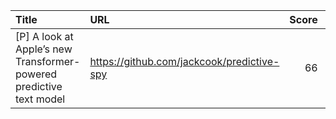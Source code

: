 | Title                                                               | URL                                        |   Score | Date                |
|:--------------------------------------------------------------------|:-------------------------------------------|--------:|:--------------------|
| [P] A look at Apple’s new Transformer-powered predictive text model | https://github.com/jackcook/predictive-spy |      66 | 2023-09-08 13:46:47 |
